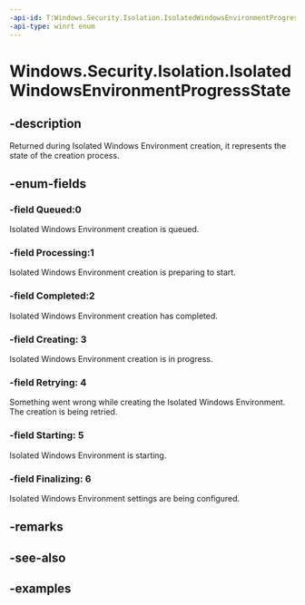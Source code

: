 ```yaml
---
-api-id: T:Windows.Security.Isolation.IsolatedWindowsEnvironmentProgressState
-api-type: winrt enum
---
```


<!-- Enumeration syntax.
public enum IsolatedWindowsEnvironmentProgressState : int 
-->

# Windows.Security.Isolation.IsolatedWindowsEnvironmentProgressState

## -description

Returned during Isolated Windows Environment creation, it represents the state of the creation process.

## -enum-fields

### -field Queued:0

Isolated Windows Environment creation is queued.

### -field Processing:1

Isolated Windows Environment creation is preparing to start.

### -field Completed:2

Isolated Windows Environment creation has completed.

### -field Creating: 3

Isolated Windows Environment creation is in progress.

### -field Retrying: 4

Something went wrong while creating the Isolated Windows Environment. The creation is being retried.

### -field Starting: 5

Isolated Windows Environment is starting.

### -field Finalizing: 6

Isolated Windows Environment settings are being configured.

## -remarks

## -see-also

## -examples
